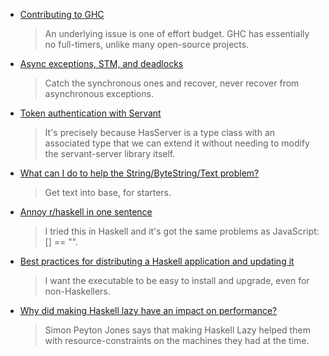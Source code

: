 <!-- 2016-06-23 -->

-   [Contributing to GHC](https://ghc.haskell.org/trac/ghc/blog/ContributingToGhc)

    > An underlying issue is one of effort budget. GHC has essentially no full-timers, unlike many open-source projects.

-   [Async exceptions, STM, and deadlocks](https://www.fpcomplete.com/blog/2016/06/async-exceptions-stm-deadlocks)

    > Catch the synchronous ones and recover, never recover from asynchronous exceptions.

-   [Token authentication with Servant](https://jerrington.me/posts/2016-06-18-token-authentication-with-servant.html)

    > It's precisely because HasServer is a type class with an associated type that we can extend it without needing to modify the servant-server library itself.

-   [What can I do to help the String/ByteString/Text problem?](https://np.reddit.com/r/haskell/comments/4p2vx7/what_can_i_do_to_help_the_stringbytestringtext/)

    > Get text into base, for starters.

-   [Annoy r/haskell in one sentence](https://np.reddit.com/r/haskell/comments/4ooive/annoy_rhaskell_in_one_sentence/)

    > I tried this in Haskell and it's got the same problems as JavaScript: [] == "".

-   [Best practices for distributing a Haskell application and updating it](https://stackoverflow.com/questions/37874974/best-practices-for-distributing-a-haskell-application-and-updating-it)

    > I want the executable to be easy to install and upgrade, even for non-Haskellers.

-   [Why did making Haskell lazy have an impact on performance?](https://stackoverflow.com/questions/37914428/why-did-making-haskell-lazy-have-an-impact-on-performance)

    > Simon Peyton Jones says that making Haskell Lazy helped them with resource-constraints on the machines they had at the time.
